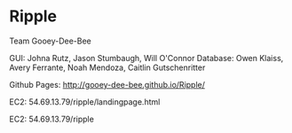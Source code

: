 # Ripple

Team Gooey-Dee-Bee

GUI: Johna Rutz, Jason Stumbaugh, Will O'Connor
Database: Owen Klaiss, Avery Ferrante, Noah Mendoza, Caitlin Gutschenritter

Github Pages: http://gooey-dee-bee.github.io/Ripple/




EC2: 54.69.13.79/ripple/landingpage.html

EC2: 54.69.13.79/ripple
